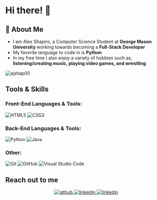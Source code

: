 <h1 align="left"> Hi there! 👋
  <h2> 📖 About Me</h2>
    <ul>
      <li> I am Alex Shapiro, a Computer Science Student at <b> George Mason University </b> working towards becoming a <b> Full-Stack Developer </b> </li>
      <li> My favorite language to code in is <b> Python </b></li>
      <li> In my free time I also enjoy a variety of hobbies such as, <b> listening/creating music, playing video games, and wrestling</b></li>
    </ul>

<p align="left"> <img src="https://komarev.com/ghpvc/?username=ajshap00&label=Profile%20views&color=0e75b6&style=flat" alt="ajshap00" /> </p>

<h2> Tools & Skills </h2>

### <h3 align="left">Front-End Languages & Tools:</h3>
  ![HTML5](https://img.shields.io/badge/html5-%23E34F26.svg?style=for-the-badge&logo=html5&logoColor=white)
  ![CSS3](https://img.shields.io/badge/css3-%231572B6.svg?style=for-the-badge&logo=css3&logoColor=white)

### <h3 align="left">Back-End Languages & Tools:</h3>
  ![Python](https://img.shields.io/badge/python-3670A0?style=for-the-badge&logo=python&logoColor=ffdd54)
  ![Java](https://img.shields.io/badge/java-%23ED8B00.svg?style=for-the-badge&logo=openjdk&logoColor=white)

### <h3 align="left">Other:</h3>
![Git](https://img.shields.io/badge/git-%23F05033.svg?style=for-the-badge&logo=git&logoColor=white)
![GitHub](https://img.shields.io/badge/github-%23121011.svg?style=for-the-badge&logo=github&logoColor=white)
![Visual Studio Code](https://img.shields.io/badge/Visual%20Studio%20Code-0078d7.svg?style=for-the-badge&logo=visual-studio-code&logoColor=white)

<!--- Hiding stats because they arent that impressive yet..
![ajshap00's Stats](https://github-readme-stats.vercel.app/api?username=ajshap00&theme=tokyonight&show_icons=true&hide_border=true&count_private=true) 
![ajshap00's Streak](https://github-readme-streak-stats.herokuapp.com/?user=ajshap00&theme=tokyonight&hide_border=true)
![ajshap00's Top Languages](https://github-readme-stats.vercel.app/api/top-langs/?username=ajshap00&theme=tokyonight&show_icons=true&hide_border=true&layout=compact)
--->

<h2>Reach out to me</h2>

<p align="center">
<a href="https://github.com/ajshap00" target="_blank">
<img src=https://img.shields.io/badge/github-%2324292e.svg?&style=for-the-badge&logo=github&logoColor=white alt=github style="margin-bottom: 5px;" />
</a>
</a>
<a href="https://www.linkedin.com/in/alexander-shapiro-508486272/" target="_blank">
<img src=https://img.shields.io/badge/linkedin-%231E77B5.svg?&style=for-the-badge&logo=linkedin&logoColor=white alt=linkedin style="margin-bottom: 5px;" />
</a>
<a href="mailto:ajshap00@gmail.com" target="_blank">
<img src=https://img.shields.io/badge/Gmail-D14836?style=for-the-badge&logo=gmail&logoColor=white alt=linkedin style="margin-bottom: 5px;" />
</a>
</p>

